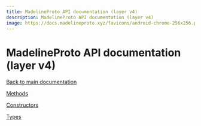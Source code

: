 ```yaml
---
title: MadelineProto API documentation (layer v4)
description: MadelineProto API documentation (layer v4)
image: https://docs.madelineproto.xyz/favicons/android-chrome-256x256.png
---
```

# MadelineProto API documentation (layer v4)

[Back to main documentation](..)  


[Methods](methods/)

[Constructors](constructors/)

[Types](types/)
